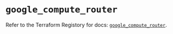 # `google_compute_router`

Refer to the Terraform Registory for docs: [`google_compute_router`](https://registry.terraform.io/providers/hashicorp/google/4.72.0/docs/resources/compute_router).
